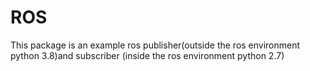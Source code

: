 # ROS
This package is an example ros publisher(outside the ros environment python 3.8)and subscriber (inside the ros environment python 2.7)
